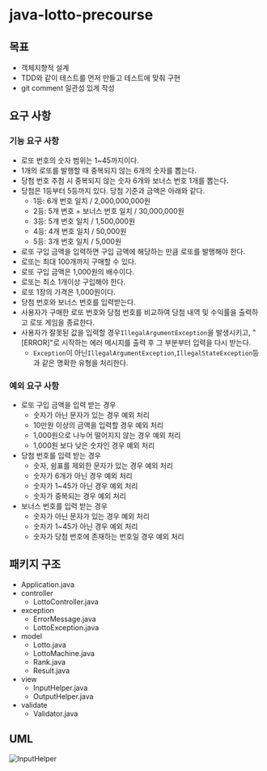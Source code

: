 # java-lotto-precourse

## 목표
- 객체지향적 설계
- TDD와 같이 테스트를 먼저 만들고 테스트에 맞춰 구현
- git comment 일관성 있게 작성

## 요구 사항
### 기능 요구 사항
- 로또 번호의 숫자 범위는 1~45까지이다.
- 1개의 로또를 발행할 때 중복되지 않는 6개의 숫자를 뽑는다.
- 당첨 번호 추첨 시 중복되지 않는 숫자 6개와 보너스 번호 1개를 뽑는다.
- 당첨은 1등부터 5등까지 있다. 당첨 기준과 금액은 아래와 같다.
    - 1등: 6개 번호 일치 / 2,000,000,000원
    - 2등: 5개 번호 + 보너스 번호 일치 / 30,000,000원
    - 3등: 5개 번호 일치 / 1,500,000원
    - 4등: 4개 번호 일치 / 50,000원
    - 5등: 3개 번호 일치 / 5,000원
- 로또 구입 금액을 입력하면 구입 금액에 해당하는 만큼 로또를 발행해야 한다.
- 로또는 최대 100개까지 구매할 수 있다.
- 로또 구입 금액은 1,000원의 배수이다.
- 로또는 최소 1개이상 구입해야 한다.
- 로또 1장의 가격은 1,000원이다.
- 당첨 번호와 보너스 번호를 입력받는다.
- 사용자가 구매한 로또 번호와 당첨 번호를 비교하여 당첨 내역 및 수익률을 출력하고 로또 게임을 종료한다.
- 사용자가 잘못된 값을 입력할 경우`IllegalArgumentException`을 발생시키고, "[ERROR]"로 시작하는 에러 메시지를 출력 후 그 부분부터 입력을 다시 받는다.
    - `Exception`이 아닌`IllegalArgumentException`,`IllegalStateException`등과 같은 명확한 유형을 처리한다.

### 예외 요구 사항
- 로또 구입 금액을 입력 받는 경우
  - 숫자가 아닌 문자가 있는 경우 예외 처리
  - 10만원 이상의 금액을 입력할 경우 예외 처리
  - 1,000원으로 나누어 떨어지지 않는 경우 예외 처리
  - 1,000원 보다 낮은 숫자인 경우 예외 처리
- 당첨 번호를 입력 받는 경우
  - 숫자, 쉼표를 제외한 문자가 있는 경우 예외 처리
  - 숫자가 6개가 아닌 경우 예외 처리
  - 숫자가 1~45가 아닌 경우 예외 처리
  - 숫자가 중복되는 경우 예외 처리
- 보너스 번호를 입력 받는 경우
  - 숫자가 아닌 문자가 있는 경우 예외 처리
  - 숫자가 1~45가 아닌 경우 예외 처리
  - 숫자가 당첨 번호에 존재하는 번호일 경우 예외 처리

## 패키지 구조
- Application.java
- controller
  - LottoController.java
- exception
  - ErrorMessage.java
  - LottoException.java
- model
  - Lotto.java
  - LottoMachine.java
  - Rank.java
  - Result.java
- view
  - InputHelper.java
  - OutputHelper.java
- validate
  - Validator.java

## UML
![InputHelper](https://github.com/user-attachments/assets/8771e0f8-1d6e-4704-bc51-bf36ddc838d8)